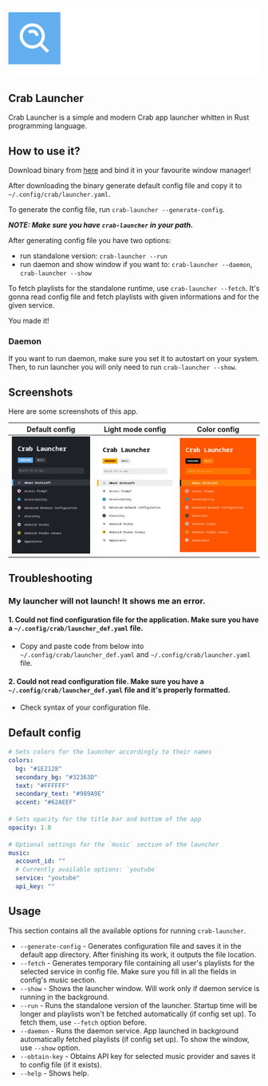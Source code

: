 # ![Logo](https://raw.githubusercontent.com/crab-wm/launcher/main/.github/assets/crab_launcher_big.svg)

## Crab Launcher
Crab Launcher is a simple and modern Crab app launcher whitten in Rust programming language.

## How to use it?
Download binary from [here](https://github.com/crab-wm/launcher/releases) and bind it in your favourite window manager!

After downloading the binary generate default config file and copy it to `~/.config/crab/launcher.yaml`.

To generate the config file, run `crab-launcher --generate-config`.

***NOTE: Make sure you have `crab-launcher` in your path.*** 

After generating config file you have two options:
- run standalone version: `crab-launcher --run`
- run daemon and show window if you want to: `crab-launcher --daemon`, `crab-launcher --show`

To fetch playlists for the standalone runtime, use `crab-launcher --fetch`. It's gonna read config file and fetch playlists with given informations and for the given service.

You made it!

### Daemon
If you want to run daemon, make sure you set it to autostart on your system. Then, to run launcher you will only need to run `crab-launcher --show`.

## Screenshots
Here are some screenshots of this app.

|                                                    Default config                                                    |                                                  Light mode config                                                   |                                                     Color config                                                     |
|:--------------------------------------------------------------------------------------------------------------------:|:--------------------------------------------------------------------------------------------------------------------:|:--------------------------------------------------------------------------------------------------------------------:|
| ![Screenshot 1](https://raw.githubusercontent.com/crab-wm/launcher/main/.github/assets/screenshots/screenshot_3.png) | ![Screenshot 2](https://raw.githubusercontent.com/crab-wm/launcher/main/.github/assets/screenshots/screenshot_2.png) | ![Screenshot 3](https://raw.githubusercontent.com/crab-wm/launcher/main/.github/assets/screenshots/screenshot_1.png) |

## Troubleshooting
### My launcher will not launch! It shows me an error.

#### 1. Could not find configuration file for the application. Make sure you have a `~/.config/crab/launcher_def.yaml` file.
- Copy and paste code from below into `~/.config/crab/launcher_def.yaml` and `~/.config/crab/launcher.yaml` file.

#### 2. Could not read configuration file. Make sure you have a `~/.config/crab/launcher_def.yaml` file and it's properly formatted.
- Check syntax of your configuration file.

## Default config
```yaml
# Sets colors for the launcher accordingly to their names
colors:
  bg: "#1E2128"
  secondary_bg: "#32363D"
  text: "#FFFFFF"
  secondary_text: "#989A9E"
  accent: "#62AEEF"

# Sets opacity for the title bar and bottom of the app
opacity: 1.0

# Optional settings for the `music` section of the launcher
music:
  account_id: ""
  # Currently available options: `youtube`
  service: "youtube"
  api_key: ""
```

## Usage
This section contains all the available options for running `crab-launcher`.
- `--generate-config` - Generates configuration file and saves it in the default app directory. After finishing its work, it outputs the file location.
- `--fetch` - Generates temporary file containing all user's playlists for the selected service in config file. Make sure you fill in all the fields in config's music section.
- `--show` - Shows the launcher window. Will work only if daemon service is running in the background.
- `--run` - Runs the standalone version of the launcher. Startup time will be longer and playlists won't be fetched automatically (if config set up). To fetch them, use `--fetch` option before.
- `--daemon` - Runs the daemon service. App launched in background automatically fetched playlists (if config set up).
  To show the window, use `--show` option.
- `--obtain-key` - Obtains API key for selected music provider and saves it to config file (if it exists).
- `--help` - Shows help.